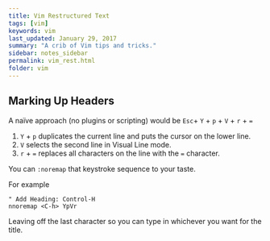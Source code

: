 ```yaml
---
title: Vim Restructured Text 
tags: [vim]
keywords: vim 
last_updated: January 29, 2017
summary: "A crib of Vim tips and tricks."
sidebar: notes_sidebar
permalink: vim_rest.html
folder: vim 
---
```


## Marking Up Headers

A naïve approach (no plugins or scripting) would be `Esc`+ `Y` + `p` + `V` + `r` + `=`

1. `Y` + `p` duplicates the current line and puts the cursor on the lower line.
2. `V` selects the second line in Visual Line mode.
3. `r` + `=` replaces all characters on the line with the `=` character.

You can `:noremap` that keystroke sequence to your taste.

For example

```
" Add Heading: Control-H
nnoremap <C-h> YpVr
```
Leaving off the last character so you can type in whichever you want for the title.

